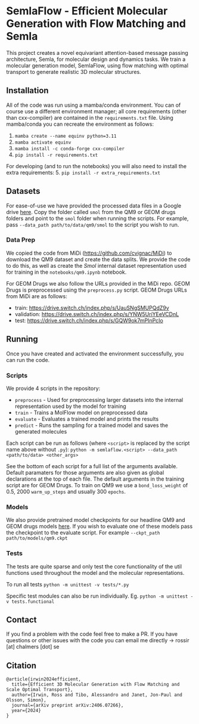 # SemlaFlow - Efficient Molecular Generation with Flow Matching and Semla

This project creates a novel equivariant attention-based message passing architecture, Semla, for molecular design and dynamics tasks. We train a molecular generation model, SemlaFlow, using flow matching with optimal transport to generate realistic 3D molecular structures.


## Installation

All of the code was run using a mamba/conda environment. You can of course use a different environment manager; all core requirements (other than cxx-compiler) are contained in the `requirements.txt` file. Using mamba/conda you can recreate the environment as follows:
1. `mamba create --name equinv python=3.11`
2. `mamba activate equinv`
3. `mamba install -c conda-forge cxx-compiler`
4. `pip install -r requirements.txt`

For developing (and to run the notebooks) you will also need to install the extra requirements:
5. `pip install -r extra_requirements.txt`


## Datasets

For ease-of-use we have provided the processed data files in a Google drive [here](https://drive.google.com/drive/folders/1rHi5JzN05bsGRGQUcWRmDu-Ilfoa9EAT?usp=sharing). Copy the folder called `smol` from the QM9 or GEOM drugs folders and point to the `smol` folder when running the scripts. For example, pass `--data_path path/to/data/qm9/smol` to the script you wish to run.


### Data Prep

We copied the code from MiDi (https://github.com/cvignac/MiDi) to download the QM9 dataset and create the data splits. We provide the code to do this, as well as create the _Smol_ internal dataset representation used for training in the `notebooks/qm9.ipynb` notebook.

For GEOM Drugs we also follow the URLs provided in the MiDi repo. GEOM Drugs is preprocessed using the `preprocess.py` script. GEOM Drugs URLs from MiDi are as follows:
* train: https://drive.switch.ch/index.php/s/UauSNgSMUPQdZ9v
* validation: https://drive.switch.ch/index.php/s/YNW5UriYEeVCDnL
* test: https://drive.switch.ch/index.php/s/GQW9ok7mPInPcIo


## Running

Once you have created and activated the environment successfully, you can run the code.

### Scripts

We provide 4 scripts in the repository:
* `preprocess` - Used for preprocessing larger datasets into the internal representation used by the model for training
* `train` - Trains a MolFlow model on preprocessed data
* `evaluate` - Evaluates a trained model and prints the results
* `predict` - Runs the sampling for a trained model and saves the generated molecules

Each script can be run as follows (where `<script>` is replaced by the script name above without `.py`): `python -m semlaflow.<script> --data_path <path/to/data> <other_args>`

See the bottom of each script for a full list of the arguments available. Default paramaters for those arguments are also given as global declarations at the top of each file. The default arguments in the training script are for GEOM Drugs. To train on QM9 we use a `bond_loss_weight` of 0.5, 2000 `warm_up_steps` and usually 300 `epochs`.

### Models

We also provide pretrained model checkpoints for our headline QM9 and GEOM drugs models [here](https://drive.google.com/drive/folders/1rHi5JzN05bsGRGQUcWRmDu-Ilfoa9EAT?usp=sharing). If you wish to evaluate one of these models pass the checkpoint to the evaluate script. For example `--ckpt_path path/to/models/qm9.ckpt`

### Tests

The tests are quite sparse and only test the core functionality of the util functions used throughout the model and the molecular representations. 

To run all tests `python -m unittest -v tests/*.py`

Specific test modules can also be run individually. Eg. `python -m unittest -v tests.functional`


## Contact

If you find a problem with the code feel free to make a PR. If you have questions or other issues with the code you can email me directly -> rossir [at] chalmers [dot] se


## Citation

```
@article{irwin2024efficient,
  title={Efficient 3D Molecular Generation with Flow Matching and Scale Optimal Transport},
  author={Irwin, Ross and Tibo, Alessandro and Janet, Jon-Paul and Olsson, Simon},
  journal={arXiv preprint arXiv:2406.07266},
  year={2024}
}
```
